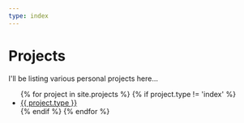 ```yaml
---
type: index
---
```


# Projects

I'll be listing various personal projects here...

<ul>
{% for project in site.projects %}
  {% if project.type != 'index' %}
    <li><a href="{{ project.url }}">{{ project.type }}</a></li>
  {% endif %}
{% endfor %}
</ul>
